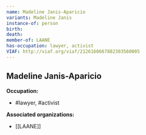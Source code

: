 ```yaml
---
name: Madeline Janis-Aparicio
variants: Madeline Janis
instance-of: person
birth: 
death: 
member-of: LAANE
has-occupation: lawyer, activist
VIAF: http://viaf.org/viaf/2126160667882303560005
---
```

## Madeline Janis-Aparicio

**Occupation:** 
- #lawyer, #activist

**Associated organizations:** 
- [[LAANE]]
